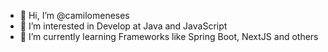- 👋 Hi, I’m @camilomeneses
- 👀 I’m interested in Develop at Java and JavaScript 
- 🌱 I’m currently learning Frameworks like Spring Boot, NextJS and others

<!---
camilomeneses/camilomeneses is a ✨ special ✨ repository because its `README.md` (this file) appears on your GitHub profile.
You can click the Preview link to take a look at your changes.
--->

